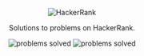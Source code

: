 <p align="center">
  <img src="http://www.jeremykruer.com/content/images/2016/11/HackerRankLogo.jpg" alt="HackerRank">
</p>

<p align="center">
  Solutions to problems on HackerRank.
</p>

<p align="center">
  <img src="https://img.shields.io/badge/Problems%20Solved-57-brightgreen.svg" alt="problems solved">
  <img src="https://img.shields.io/badge/Language-JavaScript-blue.svg" alt="problems solved">
</p>
